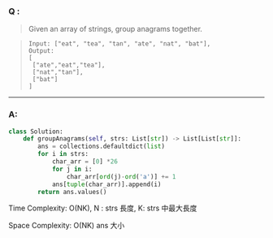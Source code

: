 ### Q :
> Given an array of strings, group anagrams together.


> ```
> Input: ["eat", "tea", "tan", "ate", "nat", "bat"],
> Output:
> [
>  ["ate","eat","tea"],
>  ["nat","tan"],
>  ["bat"]
> ]
> ```

***

### A:


```python
class Solution:
    def groupAnagrams(self, strs: List[str]) -> List[List[str]]:
        ans = collections.defaultdict(list)
        for i in strs:
            char_arr = [0] *26
            for j in i:
                char_arr[ord(j)-ord('a')] += 1
            ans[tuple(char_arr)].append(i)
        return ans.values()
```
Time Complexity: O(NK),
N : strs 長度, K: strs 中最大長度

Space Complexity: O(NK)
ans 大小
